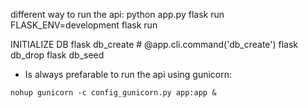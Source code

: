 different way to run the api:
python app.py
flask run
FLASK_ENV=development flask run

INITIALIZE DB
flask db_create # @app.cli.command('db_create')
flask db_drop
flask db_seed

- Is always prefarable to run the api using gunicorn:

```
nohup gunicorn -c config_gunicorn.py app:app &
```

